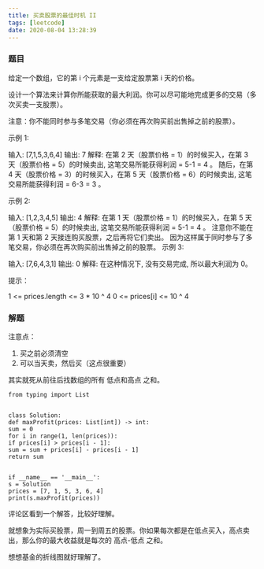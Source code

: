```yaml
---
title: 买卖股票的最佳时机 II
tags: [leetcode]
date: 2020-08-04 13:28:39
---
```


### 题目

给定一个数组，它的第 i 个元素是一支给定股票第 i 天的价格。

设计一个算法来计算你所能获取的最大利润。你可以尽可能地完成更多的交易（多次买卖一支股票）。

注意：你不能同时参与多笔交易（你必须在再次购买前出售掉之前的股票）。


示例 1:

输入: [7,1,5,3,6,4]
输出: 7
解释: 在第 2 天（股票价格 = 1）的时候买入，在第 3 天（股票价格 = 5）的时候卖出, 这笔交易所能获得利润 = 5-1 = 4 。
随后，在第 4 天（股票价格 = 3）的时候买入，在第 5 天（股票价格 = 6）的时候卖出, 这笔交易所能获得利润 = 6-3 = 3 。

示例 2:

输入: [1,2,3,4,5]
输出: 4
解释: 在第 1 天（股票价格 = 1）的时候买入，在第 5 天 （股票价格 = 5）的时候卖出, 这笔交易所能获得利润 = 5-1 = 4 。
注意你不能在第 1 天和第 2 天接连购买股票，之后再将它们卖出。
因为这样属于同时参与了多笔交易，你必须在再次购买前出售掉之前的股票。
示例 3:

输入: [7,6,4,3,1]
输出: 0
解释: 在这种情况下, 没有交易完成, 所以最大利润为 0。


提示：

1 <= prices.length <= 3 * 10 ^ 4
0 <= prices[i] <= 10 ^ 4


### 解题

注意点：

1. 买之前必须清空
2. 可以当天卖，然后买（这点很重要）


其实就死从前往后找数组的所有 低点和高点 之和。
```
from typing import List


class Solution:
def maxProfit(prices: List[int]) -> int:
sum = 0
for i in range(1, len(prices)):
if prices[i] > prices[i - 1]:
sum = sum + prices[i] - prices[i - 1]
return sum


if __name__ == '__main__':
s = Solution
prices = [7, 1, 5, 3, 6, 4]
print(s.maxProfit(prices))
```

评论区看到一个解答，比较好理解。


就想象为实际买股票，周一到周五的股票。你如果每次都是在低点买入，高点卖出，那么你的最大收益就是每次的  高点-低点 之和。

想想基金的折线图就好理解了。






